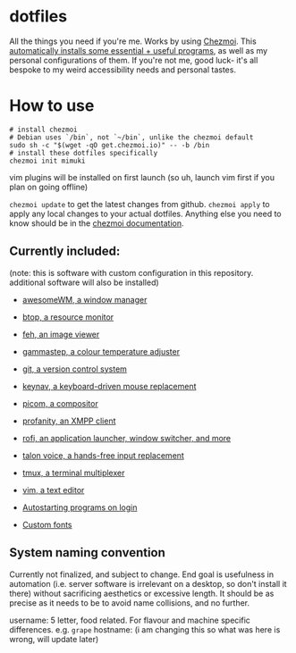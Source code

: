 # dotfiles
All the things you need if you're me. Works by using [Chezmoi](https://github.com/twpayne/chezmoi). This [automatically installs some essential + useful programs](https://github.com/mimuki/dotfiles/blob/main/run_onchange_install-packages.sh), as well as my personal configurations of them. If you're not me, good luck- it's all bespoke to my weird accessibility needs and personal tastes.

# How to use
```
# install chezmoi
# Debian uses `/bin`, not `~/bin`, unlike the chezmoi default
sudo sh -c "$(wget -qO get.chezmoi.io)" -- -b /bin
# install these dotfiles specifically
chezmoi init mimuki
```
vim plugins will be installed on first launch (so uh, launch vim first if you plan on going offline)

`chezmoi update` to get the latest changes from github. `chezmoi apply` to apply any local changes to your actual dotfiles. Anything else you need to know should be in the [chezmoi documentation](https://www.chezmoi.io/quick-start/#next-steps).

## Currently included:
(note: this is software with custom configuration in this repository. additional software will also be installed)
- [awesomeWM, a window manager](https://github.com/awesomeWM/awesome)
- [btop, a resource monitor](https://github.com/aristocratos/btop)
- [feh, an image viewer](https://github.com/derf/feh)
- [gammastep, a colour temperature adjuster](https://gitlab.com/chinstrap/gammastep) 
- [git, a version control system](https://github.com/git/git)
- [keynav, a keyboard-driven mouse replacement](https://github.com/jordansissel/keynav)
- [picom, a compositor](https://github.com/yshui/picom)
- [profanity, an XMPP client](https://github.com/profanity-im/profanity)
- [rofi, an application launcher, window switcher, and more](https://github.com/davatorium/rofi)
- [talon voice, a hands-free input replacement](https://talonvoice.com)
- [tmux, a terminal multiplexer](https://github.com/tmux/tmux)
- [vim, a text editor](https://github.com/vim/vim)

- [Autostarting programs on login](https://github.com/mimuki/dotfiles/blob/main/dot_xprofile.tmpl)
- [Custom fonts](https://github.com/mimuki/dotfiles/tree/main/dot_local/share/fonts)

## System naming convention
Currently not finalized, and subject to change. End goal is usefulness in automation (i.e. server software is irrelevant on a desktop, so don't install it there) without sacrificing aesthetics or excessive length. It should be as precise as it needs to be to avoid name collisions, and no further.

username: 5 letter, food related. For flavour and machine specific differences. e.g. `grape`
hostname: (i am changing this so what was here is wrong, will update later)
